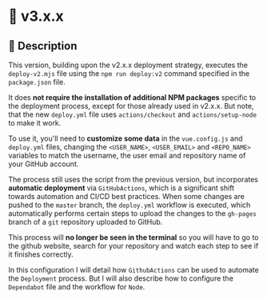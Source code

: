 # 🔖 v3.x.x

## 🎯 Description

This version, building upon the v2.x.x deployment strategy, executes the `deploy-v2.mjs` file using the `npm run deploy:v2` command specified in the `package.json` file.

It does **not require the installation of additional NPM packages** specific to the deployment process, except for those already used in v2.x.x.
But note, that the new `deploy.yml` file uses `actions/checkout` and `actions/setup-node` to make it work.

To use it, you'll need to **customize some data** in the `vue.config.js` and `deploy.yml` files, changing the `<USER_NAME>`, `<USER_EMAIL>` and `<REPO_NAME>` variables to match the username, the user email and repository name of your GitHub account.

The process still uses the script from the previous version, but incorporates **automatic deployment** via `GitHubActions`, which is a significant shift towards automation and CI/CD best practices.
When some changes are pushed to the `master` branch, the `deploy.yml` workflow is executed, which automatically performs certain steps to upload the changes to the `gh-pages` branch of a `git` repository uploaded to GitHub.

This process will **no longer be seen in the terminal** so you will have to go to the github website, search for your repository and watch each step to see if it finishes correctly.

In this configuration I will detail how `GithubActions` can be used to automate the `Deployment` process. But I will also describe how to configure the `Dependabot` file and the workflow for `Node`.
